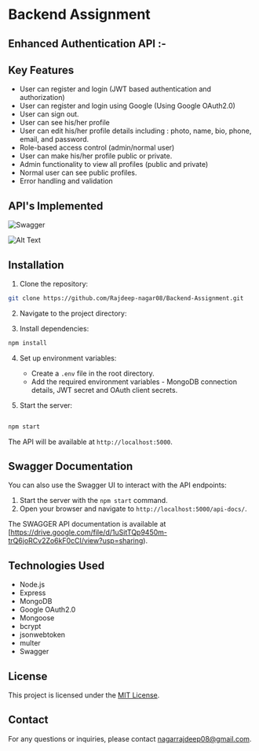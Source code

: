 # Backend Assignment 
## Enhanced Authentication API :-

## Key Features

- User can register and login (JWT based authentication and authorization)
- User can register and login using Google (Using Google OAuth2.0)
- User can sign out.
- User can see his/her profile
- User can edit his/her profile details including : photo, name, bio, phone, email, and password.
- Role-based access control (admin/normal user)
- User can make his/her profile public or private.
- Admin functionality to view all profiles (public and private)
- Normal user can see public profiles.
- Error handling and validation

## API's Implemented

![Swagger](https://drive.google.com/uc?id=15n_2pwRg2dPKD-2G4WcuDkaX9IqASjwZ)

![Alt Text](https://drive.google.com/uc?id=1nakliGxAbDTCfYJL246_7ytxwZtYpJGo)

## Installation

1. Clone the repository:

```bash
git clone https://github.com/Rajdeep-nagar08/Backend-Assignment.git
```

2. Navigate to the project directory:

3. Install dependencies:

```bash
npm install
```

4. Set up environment variables:

   - Create a `.env` file in the root directory.
   - Add the required environment variables - MongoDB connection details, JWT secret and OAuth client secrets.

5. Start the server:

```bash

npm start
```

The API will be available at `http://localhost:5000`.

## Swagger Documentation

You can also use the Swagger UI to interact with the API endpoints:

1. Start the server with the `npm start` command.
2. Open your browser and navigate to `http://localhost:5000/api-docs/`.

The SWAGGER API documentation is available at [https://drive.google.com/file/d/1uSitTQp9450m-trQ6joRCv2Zo6kF0cCI/view?usp=sharing).



## Technologies Used

- Node.js
- Express
- MongoDB
- Google OAuth2.0
- Mongoose
- bcrypt
- jsonwebtoken
- multer
- Swagger

## License

This project is licensed under the [MIT License](LICENSE).

## Contact

For any questions or inquiries, please contact [nagarrajdeep08@gmail.com](nagarrajdeep08@gmail.com).
